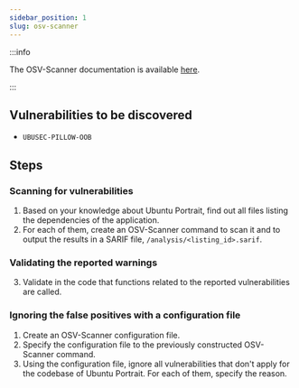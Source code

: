 ```yaml
---
sidebar_position: 1
slug: osv-scanner
---
```


:::info

The OSV-Scanner documentation is available [here](https://google.github.io/osv-scanner/).

:::


## Vulnerabilities to be discovered

- `UBUSEC-PILLOW-OOB`

## Steps

### Scanning for vulnerabilities

1. Based on your knowledge about Ubuntu Portrait, find out all files listing the dependencies of the application.
2. For each of them, create an OSV-Scanner command to scan it and to output the results in a SARIF file, `/analysis/<listing_id>.sarif`.

### Validating the reported warnings

3. Validate in the code that functions related to the reported vulnerabilities are called.

### Ignoring the false positives with a configuration file

1. Create an OSV-Scanner configuration file.
2. Specify the configuration file to the previously constructed OSV-Scanner command.
3. Using the configuration file, ignore all vulnerabilities that don't apply for the codebase of Ubuntu Portrait. For each of them, specify the reason.
